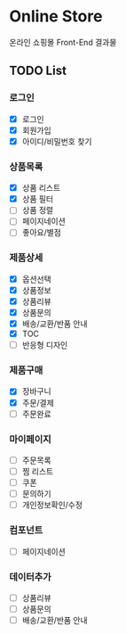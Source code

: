 # Online Store

온라인 쇼핑몰 Front-End 결과물

## TODO List

### 로그인

- [x] 로그인
- [x] 회원가입
- [x] 아이디/비밀번호 찾기

### 상품목록

- [x] 상품 리스트
- [x] 상품 필터
- [ ] 상품 정렬
- [ ] 페이지네이션
- [ ] 좋아요/별점

### 제품상세

- [x] 옵션선택
- [x] 상품정보
- [x] 상품리뷰
- [x] 상품문의
- [x] 배송/교환/반품 안내
- [x] TOC
- [ ] 반응형 디자인

### 제품구매

- [x] 장바구니
- [x] 주문/결제
- [ ] 주문완료

### 마이페이지

- [ ] 주문목록
- [ ] 찜 리스트
- [ ] 쿠폰
- [ ] 문의하기
- [ ] 개인정보확인/수정

### 컴포넌트

- [ ] 페이지네이션

### 데이터추가

- [ ] 상품리뷰
- [ ] 상품문의
- [ ] 배송/교환/반품 안내
